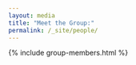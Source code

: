 ```yaml
---
layout: media
title: "Meet the Group:"
permalink: /_site/people/
---
```




{% include group-members.html %}


